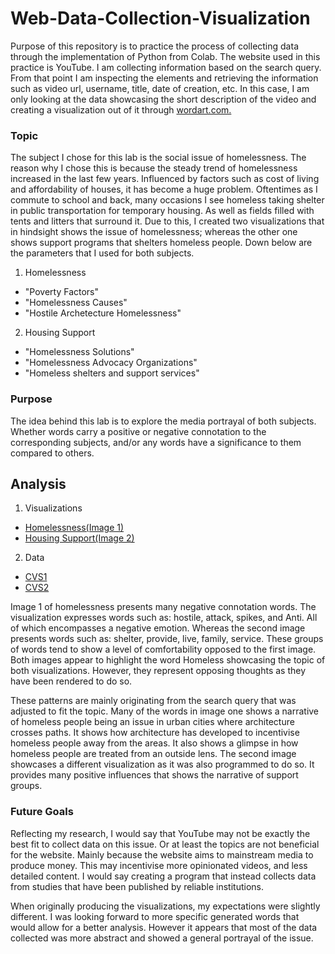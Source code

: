 # Web-Data-Collection-Visualization

Purpose of this repository is to practice the process of collecting data through the implementation of Python from Colab. The website used in this practice is YouTube. I am collecting information based on the search query. From that point I am inspecting the elements and retrieving the information such as video url, username, title, date of creation, etc. In this case, I am only looking at the data showcasing the short description of the video and creating a visualization out of it through [wordart.com.](https://wordart.com/) 

### Topic
The subject I chose for this lab is the social issue of homelessness. The reason why I chose this is because the steady trend of homelessness increased in the last few years. Influenced by factors such as cost of living and affordability of houses, it has become a huge problem. Oftentimes as I commute to school and back, many occasions I see homeless taking shelter in public transportation for temporary housing. As well as fields filled with tents and litters that surround it. Due to this, I created two visualizations that in hindsight shows the issue of homelessness; whereas the other one shows support programs that shelters homeless people. Down below are the parameters that I used for both subjects. 
1. Homelessness
- "Poverty Factors"
- "Homelessness Causes"
- "Hostile Archetecture Homelessness"
2. Housing Support
- "Homelessness Solutions"
- "Homelessness Advocacy Organizations"
- "Homeless shelters and support services"
### Purpose
The idea behind this lab is to explore the media portrayal of both subjects. Whether words carry a positive or negative connotation to the corresponding subjects, and/or any words have a significance to them compared to others. 

## Analysis
1. Visualizations
- [Homelessness(Image 1)](/img/homelessness.png)
- [Housing Support(Image 2)](/img/homeless_services.png)
2. Data
- [CVS1](/assests/homeless_causes.csv)
- [CVS2](/assests/homeless_incentives.csv)

Image 1 of homelessness presents many negative connotation words. The visualization expresses words such as: hostile, attack, spikes, and Anti. All of which encompasses a negative emotion. Whereas the second image presents words such as: shelter, provide, live, family, service. These groups of words tend to show a level of comfortability opposed to the first image. Both images appear to highlight the word Homeless showcasing the topic of both visualizations. However, they represent opposing thoughts as they have been rendered to do so. 

These patterns are mainly originating from the search query that was adjusted to fit the topic. Many of the words in image one shows a narrative of homeless people being an issue in urban cities where architecture crosses paths. It shows how architecture has developed to incentivise homeless people away from the areas. It also shows a glimpse in how homeless people are treated from an outside lens. The second image showcases a different visualization as it was also programmed to do so. It provides many positive influences that shows the narrative of support groups. 

### Future Goals 
Reflecting my research, I would say that YouTube may not be exactly the best fit to collect data on this issue. Or at least the topics are not beneficial for the website. Mainly because the website aims to mainstream media to produce money. This may incentivise more opinionated videos, and less detailed content. I would say creating a program that instead collects data from studies that have been published by reliable institutions. 

When originally producing the visualizations, my expectations were slightly different. I was looking forward to more specific generated words that would allow for a better analysis. However it appears that most of the data collected was more abstract and showed a general portrayal of the issue. 